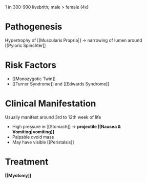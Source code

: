 1 in 300-900 livebrith; male > female (4x)

# Pathogenesis
Hypertrophy of [[Muscularis Propria]] -> narrowing of lumen around [[Pyloric Spinchter]]

# Risk Factors
- [[Monozygotic Twin]]
- [[Turner Syndrome]] and [[Edwards Syndrome]]

# Clinical Manifestation
Usually manifest around 3rd to 12th week of life
- High pressure in [[Stomach]] -> **projectile [[Nausea & Vomiting|vomiting]]**
- Palpable ovoid mass
- May have visible [[Peristalsis]]

# Treatment
**[[Myotomy]]**